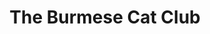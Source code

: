---
title: "The Burmese Cat Club"
description: "A freelance project for the UK based Burmese Cat Club charity. For this project I implemented a design into a Wordpress website."
link: "https://burmesecatclub.com"
---